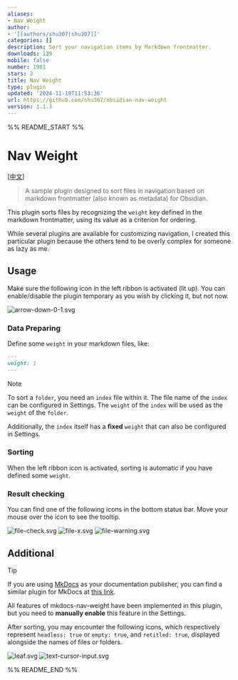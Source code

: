 ```yaml
---
aliases:
- Nav Weight
author:
- '[[authors/shu307|shu307]]'
categories: []
description: Sort your navigation items by Markdown frontmatter.
downloads: 139
mobile: false
number: 1981
stars: 2
title: Nav Weight
type: plugin
updated: '2024-11-19T11:53:36'
url: https://github.com/shu307/obsidian-nav-weight
version: 1.1.3
---
```


%% README_START %%

# Nav Weight

[[中文](./README_CN.md)]

> A sample plugin designed to sort files in navigation based on markdown frontmatter (also known as metadata) for Obsidian.

This plugin sorts files by recognizing the `weight` key defined in the markdown frontmatter, using its value as a criterion for ordering.

While several plugins are available for customizing navigation, I created this particular plugin because the others tend to be overly complex for someone as lazy as me.

## Usage

Make sure the following icon in the left ribbon is activated (lit up). You can enable/disable the plugin temporary as you wish by clicking it, but not now.

![arrow-down-0-1.svg](https://raw.githubusercontent.com/shu307/obsidian-nav-weight/HEAD/assets/arrow-down-0-1.svg)

### Data Preparing

Define some `weight` in your markdown files, like:

```markdown
---
weight: 1
---
```

> [!NOTE]
> To sort a `folder`, you need an `index` file within it. The file name of the `index` can be configured in Settings. The `weight` of the `index` will be used as the `weight` of the `folder`.
>
> Additionally, the `index` itself has a **fixed** `weight` that can also be configured in Settings.

### Sorting

When the left ribbon icon is activated, sorting is automatic if you have defined some `weight`.

### Result checking

You can find one of the following icons in the bottom status bar. Move your mouse over the icon to see the tooltip.

![file-check.svg](https://raw.githubusercontent.com/shu307/obsidian-nav-weight/HEAD/assets/file-check.svg)
![file-x.svg](https://raw.githubusercontent.com/shu307/obsidian-nav-weight/HEAD/assets/file-x.svg)
![file-warning.svg](https://raw.githubusercontent.com/shu307/obsidian-nav-weight/HEAD/assets/file-warning.svg)

## Additional

> [!TIP]
> If you are using [MkDocs](https://www.mkdocs.org/) as your documentation publisher, you can find a similar plugin for MkDocs at [this link](https://github.com/shu307/mkdocs-nav-weight).

All features of mkdocs-nav-weight have been implemented in this plugin, but you need to **manually enable** this feature in the Settings.

After sorting, you may encounter the following icons, which respectively represent `headless: true` or `empty: true`, and `retitled: true`, displayed alongside the names of files or folders.

![leaf.svg](https://raw.githubusercontent.com/shu307/obsidian-nav-weight/HEAD/assets/leaf.svg) ![text-cursor-input.svg](https://raw.githubusercontent.com/shu307/obsidian-nav-weight/HEAD/assets/text-cursor-input.svg)


%% README_END %%